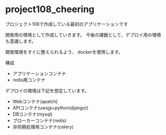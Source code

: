 # project108_cheering
プロジェクト108で作成している最初のアプリケーションです

開発用の環境として作成していきます。
今後の課題として、デプロイ用の環境も意識します。

開発環境をすぐに整えられるよう、
dockerを使用します。

構成
- アプリケーションコンテナ
- redis用コンテナ

デプロイの環境は下記を想定しています。
- Webコンテナ(apatch)
- APIコンテナ(uwsgi+python(django))
- DBコンテナ(mysql)
- ブローカーコンテナ(redis)
- 非同期処理用コンテナ(celery)

